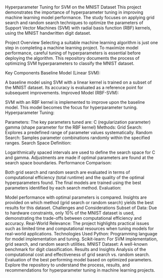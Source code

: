 Hyperparameter Tuning for SVM on the MNIST Dataset
This project demonstrates the importance of hyperparameter tuning in improving machine learning model performance. The study focuses on applying grid search and random search techniques to optimize the parameters of Support Vector Machines (SVM) with radial basis function (RBF) kernels, using the MNIST handwritten digit dataset.

Project Overview
Selecting a suitable machine learning algorithm is just one step in completing a machine learning project. To maximize model performance, careful tuning of hyperparameters is essential before deploying the algorithm. This repository documents the process of optimizing SVM hyperparameters to classify the MNIST dataset.

Key Components
Baseline Model (Linear SVM):

A baseline model using SVM with a linear kernel is trained on a subset of the MNIST dataset.
Its accuracy is evaluated as a reference point for subsequent improvements.
Improved Model (RBF-SVM):

SVM with an RBF kernel is implemented to improve upon the baseline model.
This model becomes the focus for hyperparameter tuning.
Hyperparameter Tuning:

Parameters: The key parameters tuned are:
C (regularization parameter)
gamma (shape parameter for the RBF kernel)
Methods:
Grid Search: Explores a predefined range of parameter values systematically.
Random Search: Samples parameter combinations randomly within the specified ranges.
Search Space Definition:

Logarithmically spaced intervals are used to define the search space for C and gamma.
Adjustments are made if optimal parameters are found at the search space boundaries.
Performance Comparison:

Both grid search and random search are evaluated in terms of computational efficiency (total runtime) and the quality of the optimal hyperparameters found.
The final models are trained using the best parameters identified by each search method.
Evaluation:

Model performance with optimal parameters is compared.
Insights are provided on which method (grid search or random search) yields the best results for this dataset.
Challenges and Considerations
Subset of Data: Due to hardware constraints, only 10% of the MNIST dataset is used, demonstrating the trade-offs between computational efficiency and accuracy.
Real-World Relevance: The project highlights practical issues such as limited time and computational resources when tuning models for real-world applications.
Technologies Used
Python: Programming language for model implementation and tuning.
Scikit-learn: For SVM implementation, grid search, and random search utilities.
MNIST Dataset: A well-known benchmark for digit classification.
Results and Insights
Analysis of the computational cost and effectiveness of grid search vs. random search.
Evaluation of the best performing model based on optimized parameters.
Explore the repository to understand the process, results, and recommendations for hyperparameter tuning in machine learning projects.

